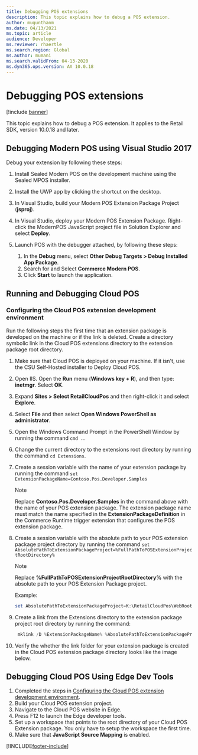 ```yaml
---
title: Debugging POS extensions
description: This topic explains how to debug a POS extension.
author: mugunthanm
ms.date: 04/13/2021
ms.topic: article
audience: Developer
ms.reviewer: rhaertle
ms.search.region: Global
ms.author: mumani
ms.search.validFrom: 04-13-2020
ms.dyn365.ops.version: AX 10.0.18
---
```


# Debugging POS extensions

[!include [banner](../../includes/banner.md)]

This topic explains how to debug a POS extension. It applies to the Retail SDK, version 10.0.18 and later.

## Debugging Modern POS using Visual Studio 2017

Debug your extension by following these steps:

1. Install Sealed Modern POS on the development machine using the Sealed MPOS installer.
2. Install the UWP app by clicking the shortcut on the desktop.
3. In Visual Studio, build your Modern POS Extension Package Project (**jsproj**).
4. In Visual Studio, deploy your Modern POS Extension Package. Right-click the ModernPOS JavaScript project file in Solution Explorer and select **Deploy**.
5. Launch POS with the debugger attached, by following these steps:

    1. In the **Debug** menu, select **Other Debug Targets &gt; Debug Installed App Package**.
    2. Search for and Select **Commerce Modern POS**.
    3. Click **Start** to launch the application.

## Running and Debugging Cloud POS

### <a name="configure-cloud-pos"></a>Configuring the Cloud POS extension development environment

Run the following steps the first time that an extension package is developed on the machine or if the link is deleted. Create a directory symbolic link in the Cloud POS extensions directory to the extension package root directory.

1. Make sure that Cloud POS is deployed on your machine. If it isn't, use the CSU Self-Hosted installer to Deploy Cloud POS.
2. Open IIS. Open the **Run** menu (**Windows key + R**), and then type: **inetmgr**. Select **OK**.
3. Expand **Sites &gt; Select RetailCloudPos** and then right-click it and select **Explore**.
4. Select **File** and then select **Open Windows PowerShell as administrator**.
5. Open the Windows Command Prompt in the PowerShell Window by running the command `cmd .`.
6. Change the current directory to the extensions root directory by running the command `cd Extensions`.
7. Create a session variable with the name of your extension package by running the command `set ExtensionPackageName=Contoso.Pos.Developer.Samples`

    > [!NOTE]
    > Replace **Contoso.Pos.Developer.Samples** in the command above with the name of your POS extension package. The extension package name must match the name specified in the **ExtensionPackageDefinition** in the Commerce Runtime trigger extension that configures the POS extension package.

8. Create a session variable with the absolute path to your POS extension package project directory by running the command `set AbsolutePathToExtensionPackageProject=%FullPathToPOSExtensionProjectRootDirectory%`

    > [!NOTE]
    > Replace **%FullPathToPOSExtensionProjectRootDirectory%** with the absolute path to your POS Extension Package project.

    Example:

    ```powershell
    set AbsolutePathToExtensionPackageProject=K:\RetailCloudPos\WebRoot\Extensions\ Contoso.Pos.Developer.Samples
    ```

9. Create a link from the Extensions directory to the extension package project root directory by running the command:

    ```powershell
     mklink /D %ExtensionPackageName% %AbsolutePathToExtensionPackageProject%
    ```

10. Verify the whether the link folder for your extension package is created in the Cloud POS extension package directory looks like the image below.

## Debugging Cloud POS Using Edge Dev Tools

1. Completed the steps in [Configuring the Cloud POS extension development environment](#configure-cloud-pos).
2. Build your Cloud POS extension project.
3. Navigate to the Cloud POS website in Edge.
4. Press F12 to launch the Edge developer tools.
5. Set up a workspace that points to the root directory of your Cloud POS Extension package. You only have to setup the workspace the first time.
6. Make sure that **JavaScript Source Mapping** is enabled.

[!INCLUDE[footer-include](../../../includes/footer-banner.md)]
